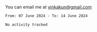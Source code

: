 You can email me at <yinkakun@gmail.com>

<!--START_SECTION:waka-->

```txt
From: 07 June 2024 - To: 14 June 2024

No activity tracked
```

<!--END_SECTION:waka-->
